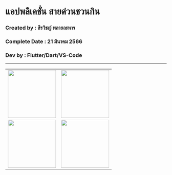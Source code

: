 # แอปพลิเคชั่น สายด่วนชวนกิน

### Created by : สิรวิชญ์ พลายละหาร

### Complete Date : 21 มีนาคม 2566

### Dev by : Flutter/Dart/VS-Code

***

<table>
    <tr>
      <td>
          <img src="https://user-images.githubusercontent.com/127839184/226535913-d5d04929-4b35-4c5d-b26e-9a688be77416.png" width="150">
      </td>
      <td>
          <img src="https://user-images.githubusercontent.com/127839184/226535980-5d495960-2c7b-4356-be90-6c44282a5d66.png" width="150">
        </td>
       </tr>
       <tr>
         <td>
             <img src="https://user-images.githubusercontent.com/127839184/226535913-d5d04929-4b35-4c5d-b26e-9a688be77416.png" width="150">
          </td>
          <td>
             <img src="https://user-images.githubusercontent.com/127839184/226535980-5d495960-2c7b-4356-be90-6c44282a5d66.png" width="150">
             </td>
            </tr>
        </table>
          
